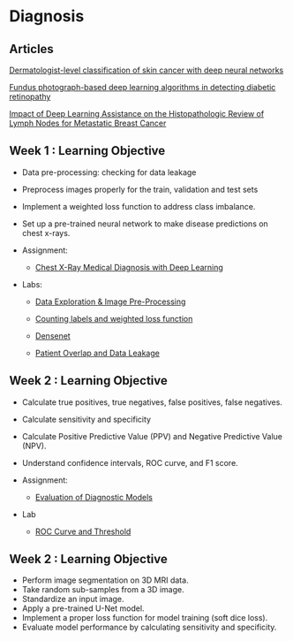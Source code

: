 # Diagnosis

## Articles
[Dermatologist-level classification of skin cancer with deep neural networks](https://www.nature.com/articles/nature21056)

[Fundus photograph-based deep learning algorithms in detecting diabetic retinopathy](https://www.nature.com/articles/s41433-018-0269-y)

[Impact of Deep Learning Assistance on the Histopathologic Review of Lymph Nodes for Metastatic Breast Cancer](https://pubmed.ncbi.nlm.nih.gov/30312179/)

## Week 1 : Learning Objective
+ Data pre-processing: checking for data leakage
+ Preprocess images properly for the train, validation and test sets
+ Implement a weighted loss function to address class imbalance.
+ Set up a pre-trained neural network to make disease predictions on chest x-rays.

 + Assignment:
   +  [Chest X-Ray Medical Diagnosis with Deep Learning](https://github.com/LamineTou/AI-for-medicine-specialization/blob/main/Diagnosis/Week1/C1_W1_Assignment.ipynb)
  
 + Labs:
   + [Data Exploration & Image Pre-Processing](https://github.com/LamineTou/AI-for-medicine-specialization/blob/main/Diagnosis/Week1/C1_W1_Lab_1_data_exploration_and_image_preprocessing.ipynb)
   
   + [Counting labels and weighted loss function](https://github.com/LamineTou/AI-for-medicine-specialization/blob/main/Diagnosis/Week1/C1_W1_Lab_2_counting_labels_and_weighted_loss_function.ipynb)
   
   + [Densenet](https://github.com/LamineTou/AI-for-medicine-specialization/blob/main/Diagnosis/Week1/C1_W1_Lab_3_densenet.ipynb)
   
   + [Patient Overlap and Data Leakage](https://github.com/LamineTou/AI-for-medicine-specialization/blob/main/Diagnosis/Week1/C1_W1_Lab_4_patient_overlap_and_data_leakage.ipynb)


## Week 2 : Learning Objective
+ Calculate true positives, true negatives, false positives, false negatives.
+ Calculate sensitivity and specificity
+ Calculate Positive Predictive Value (PPV) and Negative Predictive Value (NPV).
+ Understand confidence intervals, ROC curve, and F1 score.

 + Assignment:
    +  [Evaluation of Diagnostic Models](https://github.com/LamineTou/AI-for-medicine-specialization/blob/main/Diagnosis/Week2/C1_W2_Assignment.ipynb)
 +  Lab
    + [ROC Curve and Threshold](https://github.com/LamineTou/AI-for-medicine-specialization/blob/main/Diagnosis/Week2/C1_W2_Lab_1_roc_curve%20_and_threshold.ipynb)
  

## Week 2 : Learning Objective
+ Perform image segmentation on 3D MRI data.
+ Take random sub-samples from a 3D image.
+ Standardize an input image.
+ Apply a pre-trained U-Net model.
+ Implement a proper loss function for model training (soft dice loss).
+ Evaluate model performance by calculating sensitivity and specificity.
